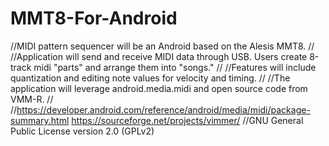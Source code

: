 # MMT8-For-Android
//MIDI pattern sequencer will be an Android based on the Alesis MMT8.
//
//Application will send and receive MIDI data through USB. Users create 8-track midi "parts" and arrange them into "songs."
//
//Features will include quantization and editing note values for velocity and timing.
//
//The application will leverage android.media.midi and open source code from VMM-R.
//
//https://developer.android.com/reference/android/media/midi/package-summary.html https://sourceforge.net/projects/vimmer/
//GNU General Public License version 2.0 (GPLv2)
